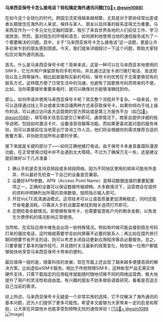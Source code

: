 **马来西亚保号卡怎么接电话？轻松搞定海外通讯问题[[TG💪+ @esim1088](https://t.me/s/esim1088)]**

在如今这个全球化的时代，跨国交流变得越来越频繁，尤其是对于那些经常出差或者长期居住在海外的人来说，保持与家人、朋友以及同事的联系显得尤为重要。马来西亚作为一个多元文化交融的国家，吸引了来自世界各地的人们前往工作、学习或旅游。然而，面对陌生的环境和语言，如何顺利地使用当地的通信服务成为了一个需要解决的问题。其中，关于“马来西亚保号卡怎么接电话”这一话题，更是让许多初来乍到的朋友感到困惑。今天，我们就来详细探讨一下这个问题，帮助大家轻松应对海外通讯挑战。

首先，什么是马来西亚保号卡呢？简单来说，这是一种可以在马来西亚本地使用的SIM卡，它允许用户保留原有的手机号码，并且通过这张卡进行拨打电话、发送短信以及上网等操作。相比起直接购买新的号码，保号卡的优势在于无需更换现有的联系方式，这样既方便了日常生活中的沟通，也避免了因更换号码而带来的不便。比如，当你需要接听重要来电时，就可以确保对方能够准确找到你。

那么，如何申请并使用马来西亚保号卡呢？其实整个流程并不复杂。一般来说，你可以选择通过线上平台或者实体店铺两种方式来获取保号卡。如果你倾向于线上操作的话，可以通过访问各大运营商的官方网站或是第三方服务平台（如[TG💪+ @esim1088](https://t.me/s/esim1088)），填写相关信息后提交订单即可。通常情况下，商家会提供详细的指导说明，包括如何激活卡片、设置语音信箱等功能。而如果更喜欢面对面的服务体验，则可以直接前往当地营业厅咨询工作人员，他们将会根据你的需求推荐合适的套餐方案，并协助完成所有必要的步骤。

接下来就是关键的部分了——如何正确地接打电话。由于保号卡本身具备国际漫游功能，在正常使用过程中并不会遇到太大障碍。不过为了确保万无一失，还是建议提前做好以下几点准备：

1. 确认手机是否支持双频段或多频段网络。因为不同地区使用的频率可能有所差异，所以最好先检查一下自己的设备是否兼容。
2. 设置好APN参数。APN（Access Point Name）是移动数据连接的重要配置项之一，正确的设置可以保证数据传输顺畅。大多数情况下，运营商会在提供的资料中明确列出所需的具体数值，按照指示输入即可。
3. 开启VoLTE高清通话模式。这项技术可以让语音质量更加清晰稳定，同时还能节省电量消耗。只需进入手机设置菜单找到相关选项打开即可。
4. 定期检查余额情况。即使拥有保号卡，也需要留意账户内的剩余金额，以免发生欠费停机的情况影响正常使用。

当然啦，在实际应用中难免会出现一些特殊情况。例如有时候可能会接到陌生号码打来的骚扰电话，这时候就需要学会如何屏蔽不必要的联系人；再比如在国外旅行期间想要节省开支的话，则可以考虑关闭自动更新应用程序等非必要服务。总之，只要掌握了基本的操作技巧，并且随时关注最新的政策变化，相信每一位用户都能够愉快地享受马来西亚保号卡带来的便利。

最后值得一提的是，随着科技的发展，现在市面上还出现了越来越多便捷高效的解决方案，比如虚拟eSIM卡服务。相比于传统物理SIM卡，这种新型产品无需实体硬件支持，只需下载指定的应用程序就能随时随地切换不同的网络运营商，极大地提升了用户的灵活性和自由度。有兴趣的朋友不妨多做些调查研究，看看是否适合自己当前的需求。

综上所述，马来西亚保号卡无疑是一个非常实用的选择，它不仅解决了海外通讯的基本问题，还为人们提供了更多可能性。希望本文能够为大家带来一定的启发和帮助，让大家在异国他乡也能享受到顺畅无忧的通信体验！[[TG💪+ @esim1088](https://t.me/s/esim1088) ![Image](https://i.postimg.cc/4NQfJmqS/Snipaste-2025-05-13-00-14-12.png)]